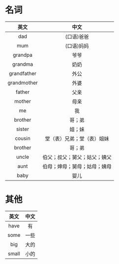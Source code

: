 # 名词
|英文|中文|
|:---:|:---:|
| dad | (口语)爸爸 |
| mum | (口语)妈妈 |
| grandpa | 爷爷 |
| grandma | 奶奶 |
| grandfather | 外公 |
| grandmother | 外婆 |
| father | 父亲 |
| mother | 母亲 |
| me | 我 |
| brother | 哥；弟 |
| sister | 姐；妹 |
| cousin | 堂（表）兄弟；堂（表）姐妹 |
| brother | 哥；弟 |
| uncle | 伯父；叔父；舅父；姑父；姨父 |
| aunt | 伯母；婶母；舅母；姑母；姨母 |
| baby | 婴儿 |




# 其他
|英文|中文|
|:---:|:---:|
| have | 有 |
| some | 一些 |
| big | 大的 |
| small | 小的 |





